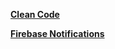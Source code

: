**[Clean Code](/clean_code/__CLEAN_CODE_INTRO.md)**

**[Firebase Notifications](/tutorial/firebase_notifications.md)**